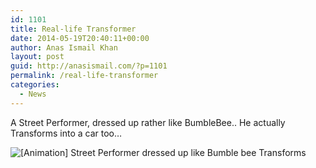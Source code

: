 ```yaml
---
id: 1101
title: Real-life Transformer
date: 2014-05-19T20:40:11+00:00
author: Anas Ismail Khan
layout: post
guid: http://anasismail.com/?p=1101
permalink: /real-life-transformer
categories:
  - News
---
```

A Street Performer, dressed up rather like BumbleBee.. He actually Transforms into a car too&#8230;

![[Animation] Street Performer dressed up like Bumble bee Transforms](http://i.kinja-img.com/gawker-media/image/upload/s--plovF50Y--/ivsr2l6aluyam3b8gbvl.gif)